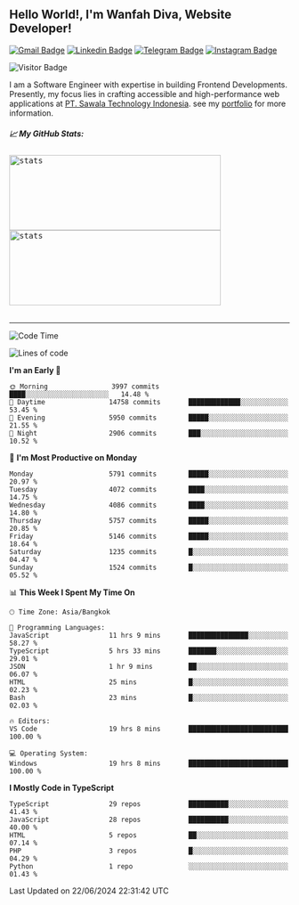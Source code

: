 ## Hello World!, I'm Wanfah Diva, Website Developer!

[![Gmail Badge](https://img.shields.io/badge/-Gmail-white?style=plastic&logo=Gmail&link=mailto:aditputrafirmansyah@gmail.com)](mailto:wanfahdivaa@gmail.com)
[![Linkedin Badge](https://img.shields.io/badge/-LinkedIn-blue?style=plastic&logo=Linkedin&link=https://www.linkedin.com/in/aditputrafirmansyah/)](https://www.linkedin.com/in/wanfahdiva/)
[![Telegram Badge](https://img.shields.io/badge/-Telegram-blue?style=plastic&logo=telegram&link=https://t.me/Adithya_13)](https://t.me/wanfahdiva)
[![Instagram Badge](https://img.shields.io/badge/-Instagram-white?style=plastic&logo=instagram&link=https://www.instagram.com/adithya_firmansyahputra/)](https://www.instagram.com/wnfhdva/)

![Visitor Badge](https://visitor-badge.laobi.icu/badge?page_id=wanfahdiva.wanfahdiva)

<p>
I am a Software Engineer with expertise in building Frontend Developments.
Presently, my focus lies in crafting accessible and high-performance web applications at  <a href="https://sawala/tech" target="_blank">PT. Sawala Technology Indonesia</a>. see my <a href="https://wanfahdiva.me" target="_blank">portfolio</a> for more information.
</p>

<h5 align="left">
  
📈 **My GitHub Stats:**

</h5>

<div align="left">
<kbd>
    <img height="135em" width="380em" alt="stats" src="https://github-readme-streak-stats.herokuapp.com?user=wanfahdiva&theme=tokyonight_duo&hide_border=true&dates=27DDC9" />
</kbd>
<kbd>
    <img height="135em" width="380em" alt="stats" src="https://github-readme-activity-graph.vercel.app/graph?username=wanfahdiva&theme=react&hide_title=true"></kbd>
</div>

<br />

---

<!--START_SECTION:waka-->
![Code Time](http://img.shields.io/badge/Code%20Time-709%20hrs%2012%20mins-blue)

![Lines of code](https://img.shields.io/badge/From%20Hello%20World%20I%27ve%20Written-18.8%20million%20lines%20of%20code-blue)

**I'm an Early 🐤** 

```text
🌞 Morning                3997 commits        ████░░░░░░░░░░░░░░░░░░░░░   14.48 % 
🌆 Daytime                14758 commits       █████████████░░░░░░░░░░░░   53.45 % 
🌃 Evening                5950 commits        █████░░░░░░░░░░░░░░░░░░░░   21.55 % 
🌙 Night                  2906 commits        ███░░░░░░░░░░░░░░░░░░░░░░   10.52 % 
```
📅 **I'm Most Productive on Monday** 

```text
Monday                   5791 commits        █████░░░░░░░░░░░░░░░░░░░░   20.97 % 
Tuesday                  4072 commits        ████░░░░░░░░░░░░░░░░░░░░░   14.75 % 
Wednesday                4086 commits        ████░░░░░░░░░░░░░░░░░░░░░   14.80 % 
Thursday                 5757 commits        █████░░░░░░░░░░░░░░░░░░░░   20.85 % 
Friday                   5146 commits        █████░░░░░░░░░░░░░░░░░░░░   18.64 % 
Saturday                 1235 commits        █░░░░░░░░░░░░░░░░░░░░░░░░   04.47 % 
Sunday                   1524 commits        █░░░░░░░░░░░░░░░░░░░░░░░░   05.52 % 
```


📊 **This Week I Spent My Time On** 

```text
🕑︎ Time Zone: Asia/Bangkok

💬 Programming Languages: 
JavaScript               11 hrs 9 mins       ███████████████░░░░░░░░░░   58.27 % 
TypeScript               5 hrs 33 mins       ███████░░░░░░░░░░░░░░░░░░   29.01 % 
JSON                     1 hr 9 mins         ██░░░░░░░░░░░░░░░░░░░░░░░   06.07 % 
HTML                     25 mins             █░░░░░░░░░░░░░░░░░░░░░░░░   02.23 % 
Bash                     23 mins             █░░░░░░░░░░░░░░░░░░░░░░░░   02.03 % 

🔥 Editors: 
VS Code                  19 hrs 8 mins       █████████████████████████   100.00 % 

💻 Operating System: 
Windows                  19 hrs 8 mins       █████████████████████████   100.00 % 
```

**I Mostly Code in TypeScript** 

```text
TypeScript               29 repos            ██████████░░░░░░░░░░░░░░░   41.43 % 
JavaScript               28 repos            ██████████░░░░░░░░░░░░░░░   40.00 % 
HTML                     5 repos             ██░░░░░░░░░░░░░░░░░░░░░░░   07.14 % 
PHP                      3 repos             █░░░░░░░░░░░░░░░░░░░░░░░░   04.29 % 
Python                   1 repo              ░░░░░░░░░░░░░░░░░░░░░░░░░   01.43 % 
```




 Last Updated on 22/06/2024 22:31:42 UTC
<!--END_SECTION:waka-->
